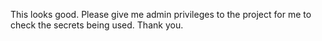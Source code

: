 This looks good. Please give me admin privileges to the project for me to check the secrets being used. Thank you.
